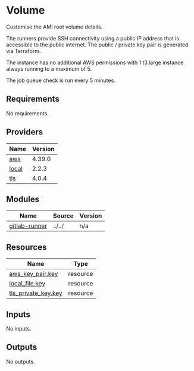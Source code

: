 # Volume

Customise the AMI root volume details.

The runners provide SSH connectivity using a public IP address that is accessible to the public internet. The public /
private key pair is generated via Terraform.

The instance has no additional AWS permissions with 1 t3.large instance always running to a maximum of 5.

The job queue check is run every 5 minutes.

<!-- BEGIN_TF_DOCS -->
## Requirements

No requirements.

## Providers

| Name | Version |
|------|---------|
| <a name="provider_aws"></a> [aws](#provider\_aws) | 4.39.0 |
| <a name="provider_local"></a> [local](#provider\_local) | 2.2.3 |
| <a name="provider_tls"></a> [tls](#provider\_tls) | 4.0.4 |

## Modules

| Name | Source | Version |
|------|--------|---------|
| <a name="module_gitlab-runner"></a> [gitlab-runner](#module\_gitlab-runner) | ../../ | n/a |

## Resources

| Name | Type |
|------|------|
| [aws_key_pair.key](https://registry.terraform.io/providers/hashicorp/aws/latest/docs/resources/key_pair) | resource |
| [local_file.key](https://registry.terraform.io/providers/hashicorp/local/latest/docs/resources/file) | resource |
| [tls_private_key.key](https://registry.terraform.io/providers/hashicorp/tls/latest/docs/resources/private_key) | resource |

## Inputs

No inputs.

## Outputs

No outputs.
<!-- END_TF_DOCS -->
